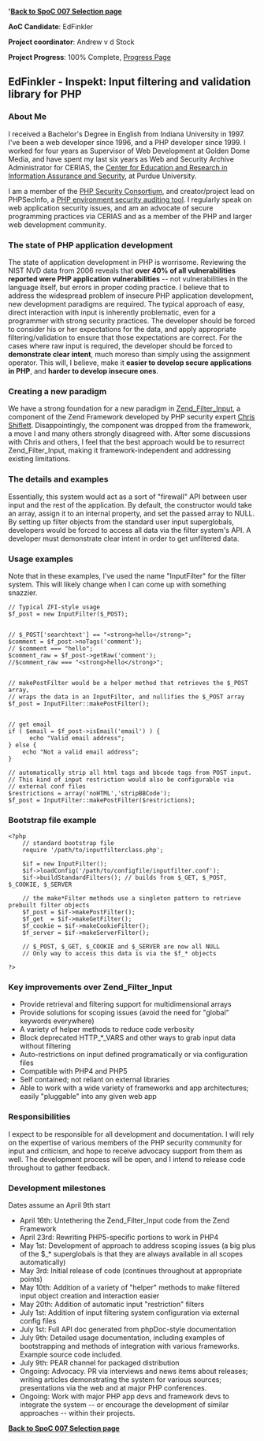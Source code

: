 **'[Back to SpoC 007 Selection
page](http://www.owasp.org/index.php/OWASP_Spring_Of_Code_2007_Selection)**

**AoC Candidate**: EdFinkler

**Project coordinator**: Andrew v d Stock

**Project Progress**: 100% Complete, [Progress
Page](SpoC_007_-_Inspekt:_Input_filtering_and_validation_library_for_PHP_-_Progress_Page "wikilink")

## EdFinkler - Inspekt: Input filtering and validation library for PHP

### About Me

I received a Bachelor's Degree in English from Indiana University in
1997. I've been a web developer since 1996, and a PHP developer since
1999. I worked for four years as Supervisor of Web Development at Golden
Dome Media, and have spent my last six years as Web and Security Archive
Administrator for CERIAS, the [Center for Education and Research in
Information Assurance and Security](http://www.cerias.purdue.edu), at
Purdue University.

I am a member of the [PHP Security Consortium](http://phpsec.org), and
creator/project lead on PHPSecInfo, a [PHP environment security auditing
tool](http://phpsecinfo.com). I regularly speak on web application
security issues, and am an advocate of secure programming practices via
CERIAS and as a member of the PHP and larger web development community.

### The state of PHP application development

The state of application development in PHP is worrisome. Reviewing the
NIST NVD data from 2006 reveals that **over 40% of all vulnerabilities
reported were PHP application vulnerabilities** -- not vulnerabilities
in the language itself, but errors in proper coding practice. I believe
that to address the widespread problem of insecure PHP application
development, new development paradigms are required. The typical
approach of easy, direct interaction with input is inherently
problematic, even for a programmer with strong security practices. The
developer should be forced to consider his or her expectations for the
data, and apply appropriate filtering/validation to ensure that those
expectations are correct. For the cases where raw input is required, the
developer should be forced to **demonstrate clear intent**, much moreso
than simply using the assignment operator. This will, I believe, make it
**easier to develop secure applications in PHP**, and **harder to
develop insecure ones**.

### Creating a new paradigm

We have a strong foundation for a new paradigm in
[Zend_Filter_Input](http://funkatron.com/wp/wp-content/ZFI_docs.pdf),
a component of the Zend Framework developed by PHP security expert
[Chris Shiflett](http://shiflett.org). Disappointingly, the component
was dropped from the framework, a move I and many others strongly
disagreed with. After some discussions with Chris and others, I feel
that the best approach would be to resurrect Zend_Filter_Input, making
it framework-independent and addressing existing limitations.

### The details and examples

Essentially, this system would act as a sort of "firewall" API between
user input and the rest of the application. By default, the constructor
would take an array, assign it to an internal property, and set the
passed array to NULL. By setting up filter objects from the standard
user input superglobals, developers would be forced to access all data
via the filter system's API. A developer must demonstrate clear intent
in order to get unfiltered data.

### Usage examples

Note that in these examples, I've used the name "InputFilter" for the
filter system. This will likely change when I can come up with something
snazzier.

    // Typical ZFI-style usage
    $f_post = new InputFilter($_POST);


    // $_POST['searchtext'] == "<strong>hello</strong>";
    $comment = $f_post->noTags('comment');
    // $comment === "hello";
    $comment_raw = $f_post->getRaw('comment');
    //$comment_raw === "<strong>hello</strong>";


    // makePostFilter would be a helper method that retrieves the $_POST array,
    // wraps the data in an InputFilter, and nullifies the $_POST array
    $f_post = InputFilter::makePostFilter();


    // get email
    if ( $email = $f_post->isEmail('email') ) {
          echo "Valid email address";
    } else {
        echo "Not a valid email address";
    }

    // automatically strip all html tags and bbcode tags from POST input.
    // This kind of input restriction would also be configurable via
    // external conf files
    $restrictions = array('noHTML','stripBBCode');
    $f_post = InputFilter::makePostFilter($restrictions);

### Bootstrap file example

    <?php
        // standard bootstrap file
        require '/path/to/inputfilterclass.php';

        $if = new InputFilter();
        $if->loadConfig('/path/to/configfile/inputfilter.conf');
        $if->buildStandardFilters(); // builds from $_GET, $_POST, $_COOKIE, $_SERVER

        // the make*Filter methods use a singleton pattern to retrieve prebuilt filter objects
        $f_post = $if->makePostFilter();
        $f_get  = $if->makeGetFilter();
        $f_cookie = $if->makeCookieFilter();
        $f_server = $if->makeServerFilter();

        // $_POST, $_GET, $_COOKIE and $_SERVER are now all NULL
        // Only way to access this data is via the $f_* objects

    ?>

### Key improvements over Zend_Filter_Input

  - Provide retrieval and filtering support for multidimensional arrays
  - Provide solutions for scoping issues (avoid the need for "global"
    keywords everywhere)
  - A variety of helper methods to reduce code verbosity
  - Block deprecated HTTP_\*_VARS and other ways to grab input data
    without filtering
  - Auto-restrictions on input defined programatically or via
    configuration files
  - Compatible with PHP4 and PHP5
  - Self contained; not reliant on external libraries
  - Able to work with a wide variety of frameworks and app
    architectures; easily "pluggable" into any given web app

### Responsibilities

I expect to be responsible for all development and documentation. I will
rely on the expertise of various members of the PHP security community
for input and criticism, and hope to receive advocacy support from them
as well. The development process will be open, and I intend to release
code throughout to gather feedback.

### Development milestones

Dates assume an April 9th start

  - April 16th: Untethering the Zend_Filter_Input code from the Zend
    Framework
  - April 23rd: Rewriting PHP5-specific portions to work in PHP4
  - May 1st: Development of approach to address scoping issues (a big
    plus of the $_\* superglobals is that they are always available in
    all scopes automatically)
  - May 3rd: Initial release of code (continues throughout at
    appropriate points)
  - May 10th: Addition of a variety of "helper" methods to make filtered
    input object creation and interaction easier
  - May 20th: Addition of automatic input "restriction" filters
  - July 1st: Addition of input filtering system configuration via
    external config files
  - July 1st: Full API doc generated from phpDoc-style documentation
  - July 9th: Detailed usage documentation, including examples of
    bootstrapping and methods of integration with various frameworks.
    Example source code included.
  - July 9th: PEAR channel for packaged distribution
  - Ongoing: Advocacy. PR via interviews and news items about releases;
    writing articles demonstrating the system for various sources;
    presentations via the web and at major PHP conferences.
  - Ongoing: Work with major PHP app devs and framework devs to
    integrate the system -- or encourage the development of similar
    approaches -- within their projects.

**[Back to SpoC 007 Selection
page](http://www.owasp.org/index.php/OWASP_Spring_Of_Code_2007_Selection)**